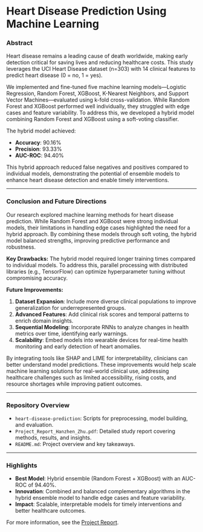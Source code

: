 # Heart Disease Prediction Using Machine Learning

### Abstract
Heart disease remains a leading cause of death worldwide, making early detection critical for saving lives and reducing healthcare costs. This study leverages the UCI Heart Disease dataset (n=303) with 14 clinical features to predict heart disease (0 = no, 1 = yes). 

We implemented and fine-tuned five machine learning models—Logistic Regression, Random Forest, XGBoost, K-Nearest Neighbors, and Support Vector Machines—evaluated using k-fold cross-validation. While Random Forest and XGBoost performed well individually, they struggled with edge cases and feature variability. To address this, we developed a hybrid model combining Random Forest and XGBoost using a soft-voting classifier. 

The hybrid model achieved:
- **Accuracy**: 90.16%
- **Precision**: 93.33%
- **AUC-ROC**: 94.40%

This hybrid approach reduced false negatives and positives compared to individual models, demonstrating the potential of ensemble models to enhance heart disease detection and enable timely interventions.

---

### Conclusion and Future Directions
Our research explored machine learning methods for heart disease prediction. While Random Forest and XGBoost were strong individual models, their limitations in handling edge cases highlighted the need for a hybrid approach. By combining these models through soft voting, the hybrid model balanced strengths, improving predictive performance and robustness.

**Key Drawbacks:** The hybrid model required longer training times compared to individual models. To address this, parallel processing with distributed libraries (e.g., TensorFlow) can optimize hyperparameter tuning without compromising accuracy.

**Future Improvements:**
1. **Dataset Expansion**: Include more diverse clinical populations to improve generalization for underrepresented groups.
2. **Advanced Features**: Add clinical risk scores and temporal patterns to enrich domain insights.
3. **Sequential Modeling**: Incorporate RNNs to analyze changes in health metrics over time, identifying early warnings.
4. **Scalability**: Embed models into wearable devices for real-time health monitoring and early detection of heart anomalies.

By integrating tools like SHAP and LIME for interpretability, clinicians can better understand model predictions. These improvements would help scale machine learning solutions for real-world clinical use, addressing healthcare challenges such as limited accessibility, rising costs, and resource shortages while improving patient outcomes.

---

### Repository Overview
- `heart-disease-prediction`: Scripts for preprocessing, model building, and evaluation.
- `Project_Report_Hanzhen_Zhu.pdf`: Detailed study report covering methods, results, and insights.
- `README.md`: Project overview and key takeaways.

---

### Highlights
- **Best Model**: Hybrid ensemble (Random Forest + XGBoost) with an AUC-ROC of 94.40%.
- **Innovation**: Combined and balanced complementary algorithms in the hybrid ensemble model to handle edge cases and feature variability.
- **Impact**: Scalable, interpretable models for timely interventions and better healthcare outcomes.

For more information, see the [Project Report](Project_Report_Hanzhen_Zhu.pdf).
